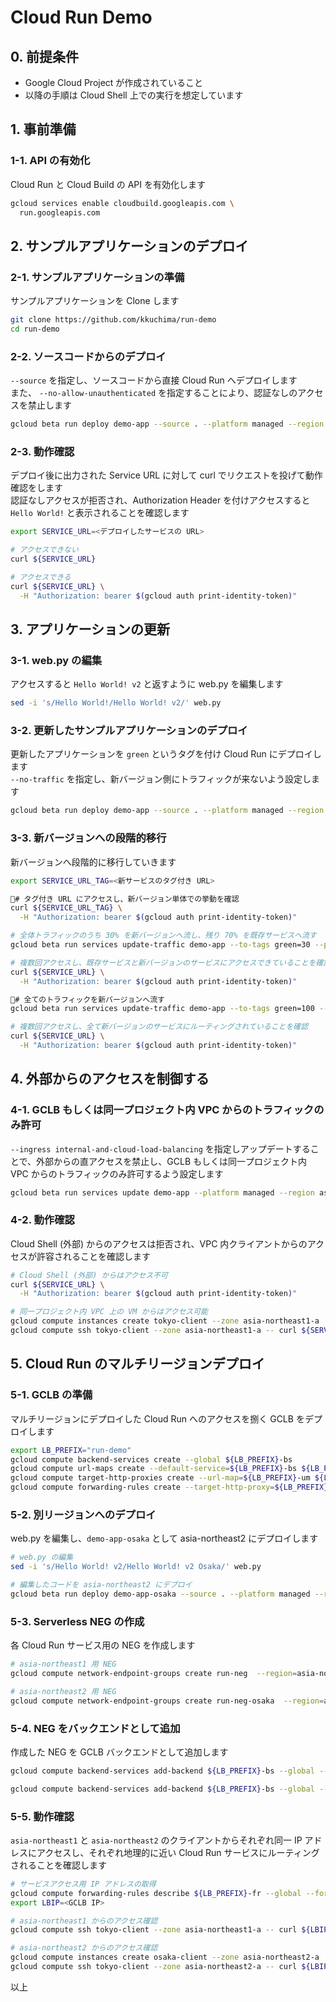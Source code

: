 # Cloud Run Demo
 
## 0. 前提条件
- Google Cloud Project が作成されていること
- 以降の手順は Cloud Shell 上での実行を想定しています

## 1. 事前準備
### 1-1. API の有効化
Cloud Run と Cloud Build の API を有効化します
```bash
gcloud services enable cloudbuild.googleapis.com \
  run.googleapis.com
```

## 2. サンプルアプリケーションのデプロイ
### 2-1. サンプルアプリケーションの準備
サンプルアプリケーションを Clone します
```bash
git clone https://github.com/kkuchima/run-demo
cd run-demo
```

### 2-2. ソースコードからのデプロイ
`--source` を指定し、ソースコードから直接 Cloud Run へデプロイします  
また、 `--no-allow-unauthenticated` を指定することにより、認証なしのアクセスを禁止します
```bash
gcloud beta run deploy demo-app --source . --platform managed --region asia-northeast1 --no-allow-unauthenticated
```

### 2-3. 動作確認
デプロイ後に出力された Service URL に対して curl でリクエストを投げて動作確認をします  
認証なしアクセスが拒否され、Authorization Header を付けアクセスすると `Hello World!` と表示されることを確認します
```bash
export SERVICE_URL=<デプロイしたサービスの URL>

# アクセスできない
curl ${SERVICE_URL}

# アクセスできる
curl ${SERVICE_URL} \
  -H "Authorization: bearer $(gcloud auth print-identity-token)"
```

## 3. アプリケーションの更新
### 3-1. web.py の編集
アクセスすると `Hello World! v2` と返すように web.py を編集します
```bash
sed -i 's/Hello World!/Hello World! v2/' web.py
```

### 3-2. 更新したサンプルアプリケーションのデプロイ
更新したアプリケーションを `green` というタグを付け Cloud Run にデプロイします  
`--no-traffic` を指定し、新バージョン側にトラフィックが来ないよう設定します
```bash
gcloud beta run deploy demo-app --source . --platform managed --region asia-northeast1 --no-allow-unauthenticated --no-traffic --tag green
```

### 3-3. 新バージョンへの段階的移行
新バージョンへ段階的に移行していきます
```bash
export SERVICE_URL_TAG=<新サービスのタグ付き URL>

# タグ付き URL にアクセスし、新バージョン単体での挙動を確認
curl ${SERVICE_URL_TAG} \
  -H "Authorization: bearer $(gcloud auth print-identity-token)"

# 全体トラフィックのうち 30% を新バージョンへ流し、残り 70% を既存サービスへ流す
gcloud beta run services update-traffic demo-app --to-tags green=30 --platform managed --region asia-northeast1

# 複数回アクセスし、既存サービスと新バージョンのサービスにアクセスできていることを確認
curl ${SERVICE_URL} \
  -H "Authorization: bearer $(gcloud auth print-identity-token)"

# 全てのトラフィックを新バージョンへ流す
gcloud beta run services update-traffic demo-app --to-tags green=100 --platform managed --region asia-northeast1

# 複数回アクセスし、全て新バージョンのサービスにルーティングされていることを確認
curl ${SERVICE_URL} \
  -H "Authorization: bearer $(gcloud auth print-identity-token)"
```

## 4. 外部からのアクセスを制御する
### 4-1. GCLB もしくは同一プロジェクト内 VPC からのトラフィックのみ許可
`--ingress internal-and-cloud-load-balancing` を指定しアップデートすることで、外部からの直アクセスを禁止し、GCLB もしくは同一プロジェクト内 VPC からのトラフィックのみ許可するよう設定します
```bash
gcloud beta run services update demo-app --platform managed --region asia-northeast1 --ingress internal-and-cloud-load-balancing
```

### 4-2. 動作確認
Cloud Shell (外部) からのアクセスは拒否され、VPC 内クライアントからのアクセスが許容されることを確認します
```bash
# Cloud Shell (外部) からはアクセス不可
curl ${SERVICE_URL} \
  -H "Authorization: bearer $(gcloud auth print-identity-token)"

# 同一プロジェクト内 VPC 上の VM からはアクセス可能
gcloud compute instances create tokyo-client --zone asia-northeast1-a
gcloud compute ssh tokyo-client --zone asia-northeast1-a -- curl ${SERVICE_URL} -H "Authorization: bearer $(gcloud auth print-identity-token)"
```

## 5. Cloud Run のマルチリージョンデプロイ
### 5-1. GCLB の準備
マルチリージョンにデプロイした Cloud Run へのアクセスを捌く GCLB をデプロイします
```bash
export LB_PREFIX="run-demo"
gcloud compute backend-services create --global ${LB_PREFIX}-bs
gcloud compute url-maps create --default-service=${LB_PREFIX}-bs ${LB_PREFIX}-um
gcloud compute target-http-proxies create --url-map=${LB_PREFIX}-um ${LB_PREFIX}-tp
gcloud compute forwarding-rules create --target-http-proxy=${LB_PREFIX}-tp --global --ports=80 ${LB_PREFIX}-fr
```

### 5-2. 別リージョンへのデプロイ
web.py を編集し、`demo-app-osaka` として asia-northeast2 にデプロイします
```bash
# web.py の編集
sed -i 's/Hello World! v2/Hello World! v2 Osaka/' web.py

# 編集したコードを asia-northeast2 にデプロイ
gcloud beta run deploy demo-app-osaka --source . --platform managed --region asia-northeast2 --no-allow-unauthenticated
```

### 5-3. Serverless NEG の作成
各 Cloud Run サービス用の NEG を作成します
```bash
# asia-northeast1 用 NEG
gcloud compute network-endpoint-groups create run-neg  --region=asia-northeast1 --network-endpoint-type=SERVERLESS --cloud-run-service=demo-app

# asia-northeast2 用 NEG
gcloud compute network-endpoint-groups create run-neg-osaka  --region=asia-northeast2 --network-endpoint-type=SERVERLESS --cloud-run-service=demo-app-osaka
```

### 5-4. NEG をバックエンドとして追加
作成した NEG を GCLB バックエンドとして追加します
```bash
gcloud compute backend-services add-backend ${LB_PREFIX}-bs --global --network-endpoint-group=run-neg --network-endpoint-group-region=asia-northeast1

gcloud compute backend-services add-backend ${LB_PREFIX}-bs --global --network-endpoint-group=run-neg-osaka --network-endpoint-group-region=asia-northeast2
```

### 5-5. 動作確認
`asia-northeast1` と `asia-northeast2` のクライアントからそれぞれ同一 IP アドレスにアクセスし、それぞれ地理的に近い Cloud Run サービスにルーティングされることを確認します
```bash
# サービスアクセス用 IP アドレスの取得
gcloud compute forwarding-rules describe ${LB_PREFIX}-fr --global --format="value(IPAddress)"
export LBIP=<GCLB IP>

# asia-northeast1 からのアクセス確認
gcloud compute ssh tokyo-client --zone asia-northeast1-a -- curl ${LBIP} -H "Authorization: bearer $(gcloud auth print-identity-token)"

# asia-northeast2 からのアクセス確認
gcloud compute instances create osaka-client --zone asia-northeast2-a
gcloud compute ssh tokyo-client --zone asia-northeast2-a -- curl ${LBIP} -H "Authorization: bearer $(gcloud auth print-identity-token)"
```

以上